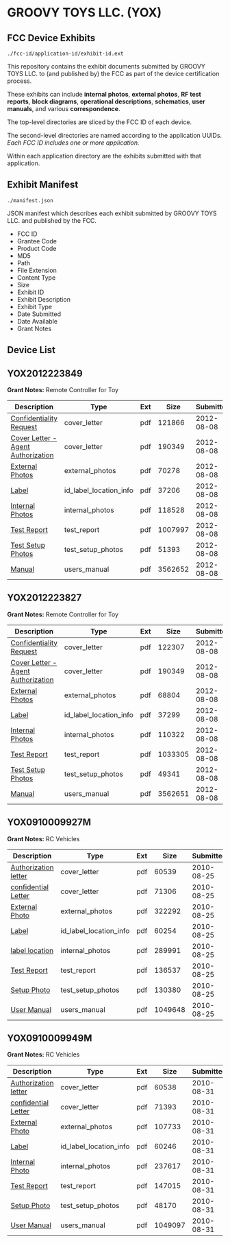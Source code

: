 # GROOVY TOYS LLC. (YOX)
## FCC Device Exhibits

```
./fcc-id/application-id/exhibit-id.ext
```

This repository contains the exhibit documents submitted by GROOVY TOYS LLC. to (and published by) the FCC as part of the device certification process.

These exhibits can include **internal photos**, **external photos**, **RF test reports**, **block diagrams**, **operational descriptions**, **schematics**, **user manuals**, and various **correspondence**.

The top-level directories are sliced by the FCC ID of each device.

The second-level directories are named according to the application UUIDs. *Each FCC ID includes one or more application.*

Within each application directory are the exhibits submitted with that application. 

## Exhibit Manifest

```
./manifest.json
```

JSON manifest which describes each exhibit submitted by GROOVY TOYS LLC. and published by the FCC.

- FCC ID
- Grantee Code
- Product Code
- MD5
- Path
- File Extension
- Content Type
- Size
- Exhibit ID
- Exhibit Description
- Exhibit Type
- Date Submitted
- Date Available
- Grant Notes

## Device List
## YOX2012223849
**Grant Notes:** Remote Controller for Toy

| Description | Type | Ext | Size | Submitted | Available |
| ----------- | ---- | --- | ---- | --------- | --------- |
| [Confidentiality Request](YOX2012223849/074a241866f32df838ff3cd9de19f004/1762292.pdf) | cover_letter | pdf | 121866 | 2012-08-08 | 2012-08-10 |
| [Cover Letter - Agent Authorization](YOX2012223849/074a241866f32df838ff3cd9de19f004/1762293.pdf) | cover_letter | pdf | 190349 | 2012-08-08 | 2012-08-10 |
| [External Photos](YOX2012223849/074a241866f32df838ff3cd9de19f004/1762283.pdf) | external_photos | pdf | 70278 | 2012-08-08 | 2012-08-10 |
| [Label](YOX2012223849/074a241866f32df838ff3cd9de19f004/1762284.pdf) | id_label_location_info | pdf | 37206 | 2012-08-08 | 2012-08-10 |
| [Internal Photos](YOX2012223849/074a241866f32df838ff3cd9de19f004/1762285.pdf) | internal_photos | pdf | 118528 | 2012-08-08 | 2012-08-10 |
| [Test Report](YOX2012223849/074a241866f32df838ff3cd9de19f004/1762288.pdf) | test_report | pdf | 1007997 | 2012-08-08 | 2012-08-10 |
| [Test Setup Photos](YOX2012223849/074a241866f32df838ff3cd9de19f004/1762289.pdf) | test_setup_photos | pdf | 51393 | 2012-08-08 | 2012-08-10 |
| [Manual](YOX2012223849/074a241866f32df838ff3cd9de19f004/1762290.pdf) | users_manual | pdf | 3562652 | 2012-08-08 | 2012-08-10 |
## YOX2012223827
**Grant Notes:** Remote Controller for Toy

| Description | Type | Ext | Size | Submitted | Available |
| ----------- | ---- | --- | ---- | --------- | --------- |
| [Confidentiality Request](YOX2012223827/986460fbd2d9e88c464a1e85a67ce7c8/1762316.pdf) | cover_letter | pdf | 122307 | 2012-08-08 | 2012-08-10 |
| [Cover Letter - Agent Authorization](YOX2012223827/986460fbd2d9e88c464a1e85a67ce7c8/1762293.pdf) | cover_letter | pdf | 190349 | 2012-08-08 | 2012-08-10 |
| [External Photos](YOX2012223827/986460fbd2d9e88c464a1e85a67ce7c8/1762307.pdf) | external_photos | pdf | 68804 | 2012-08-08 | 2012-08-10 |
| [Label](YOX2012223827/986460fbd2d9e88c464a1e85a67ce7c8/1762308.pdf) | id_label_location_info | pdf | 37299 | 2012-08-08 | 2012-08-10 |
| [Internal Photos](YOX2012223827/986460fbd2d9e88c464a1e85a67ce7c8/1762309.pdf) | internal_photos | pdf | 110322 | 2012-08-08 | 2012-08-10 |
| [Test Report](YOX2012223827/986460fbd2d9e88c464a1e85a67ce7c8/1762312.pdf) | test_report | pdf | 1033305 | 2012-08-08 | 2012-08-10 |
| [Test Setup Photos](YOX2012223827/986460fbd2d9e88c464a1e85a67ce7c8/1762313.pdf) | test_setup_photos | pdf | 49341 | 2012-08-08 | 2012-08-10 |
| [Manual](YOX2012223827/986460fbd2d9e88c464a1e85a67ce7c8/1762314.pdf) | users_manual | pdf | 3562651 | 2012-08-08 | 2012-08-10 |
## YOX0910009927M
**Grant Notes:** RC Vehicles

| Description | Type | Ext | Size | Submitted | Available |
| ----------- | ---- | --- | ---- | --------- | --------- |
| [Authorization letter](YOX0910009927M/ac66088d1d250a5f68c89ae457886c30/1333067.pdf) | cover_letter | pdf | 60539 | 2010-08-25 | 2010-08-25 |
| [confidential Letter](YOX0910009927M/ac66088d1d250a5f68c89ae457886c30/1333068.pdf) | cover_letter | pdf | 71306 | 2010-08-25 | 2010-08-25 |
| [External Photo](YOX0910009927M/ac66088d1d250a5f68c89ae457886c30/1333072.pdf) | external_photos | pdf | 322292 | 2010-08-25 | 2010-08-25 |
| [Label](YOX0910009927M/ac66088d1d250a5f68c89ae457886c30/1333073.pdf) | id_label_location_info | pdf | 60254 | 2010-08-25 | 2010-08-25 |
| [label location](YOX0910009927M/ac66088d1d250a5f68c89ae457886c30/1333074.pdf) | internal_photos | pdf | 289991 | 2010-08-25 | 2010-08-25 |
| [Test Report](YOX0910009927M/ac66088d1d250a5f68c89ae457886c30/1333075.pdf) | test_report | pdf | 136537 | 2010-08-25 | 2010-08-25 |
| [Setup Photo](YOX0910009927M/ac66088d1d250a5f68c89ae457886c30/1333076.pdf) | test_setup_photos | pdf | 130380 | 2010-08-25 | 2010-08-25 |
| [User Manual](YOX0910009927M/ac66088d1d250a5f68c89ae457886c30/1333077.pdf) | users_manual | pdf | 1049648 | 2010-08-25 | 2010-08-25 |
## YOX0910009949M
**Grant Notes:** RC Vehicles

| Description | Type | Ext | Size | Submitted | Available |
| ----------- | ---- | --- | ---- | --------- | --------- |
| [Authorization letter](YOX0910009949M/f86a9cbb70aed3db1a74a6efb9357fb0/1335837.pdf) | cover_letter | pdf | 60538 | 2010-08-31 | 2010-08-31 |
| [confidential Letter](YOX0910009949M/f86a9cbb70aed3db1a74a6efb9357fb0/1335838.pdf) | cover_letter | pdf | 71393 | 2010-08-31 | 2010-08-31 |
| [External Photo](YOX0910009949M/f86a9cbb70aed3db1a74a6efb9357fb0/1335842.pdf) | external_photos | pdf | 107733 | 2010-08-31 | 2010-08-31 |
| [Label](YOX0910009949M/f86a9cbb70aed3db1a74a6efb9357fb0/1335843.pdf) | id_label_location_info | pdf | 60246 | 2010-08-31 | 2010-08-31 |
| [Internal Photo](YOX0910009949M/f86a9cbb70aed3db1a74a6efb9357fb0/1335844.pdf) | internal_photos | pdf | 237617 | 2010-08-31 | 2010-08-31 |
| [Test Report](YOX0910009949M/f86a9cbb70aed3db1a74a6efb9357fb0/1335845.pdf) | test_report | pdf | 147015 | 2010-08-31 | 2010-08-31 |
| [Setup Photo](YOX0910009949M/f86a9cbb70aed3db1a74a6efb9357fb0/1335846.pdf) | test_setup_photos | pdf | 48170 | 2010-08-31 | 2010-08-31 |
| [User Manual](YOX0910009949M/f86a9cbb70aed3db1a74a6efb9357fb0/1335847.pdf) | users_manual | pdf | 1049097 | 2010-08-31 | 2010-08-31 |

